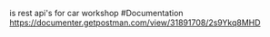 
 is rest api's for car workshop
#Documentation
https://documenter.getpostman.com/view/31891708/2s9Ykq8MHD

